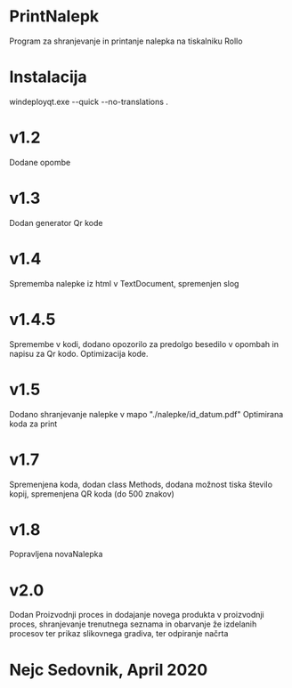 # PrintNalepk
Program za shranjevanje in printanje nalepka na tiskalniku Rollo

# Instalacija
windeployqt.exe --quick --no-translations .

# v1.2
Dodane opombe

# v1.3
Dodan generator Qr kode

# v1.4
Sprememba nalepke iz html v TextDocument, spremenjen slog

# v1.4.5
Spremembe v kodi, dodano opozorilo za predolgo besedilo v opombah in napisu za Qr kodo.
Optimizacija kode.

# v1.5
Dodano shranjevanje nalepke v mapo "./nalepke/id_datum.pdf"
Optimirana koda za print

# v1.7
Spremenjena koda, dodan class Methods, dodana možnost tiska število kopij, spremenjena QR koda (do 500 znakov)

# v1.8
Popravljena novaNalepka

# v2.0
Dodan Proizvodnji proces in dodajanje novega produkta v proizvodnji proces, shranjevanje trenutnega seznama in obarvanje že izdelanih procesov ter prikaz slikovnega gradiva,
ter odpiranje načrta

# Nejc Sedovnik, April 2020
